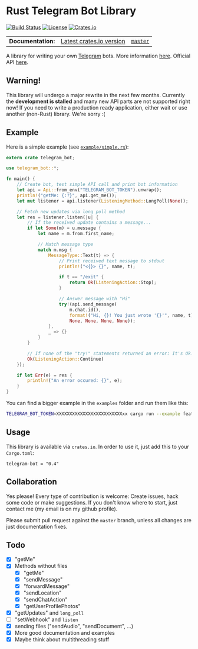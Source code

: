 Rust Telegram Bot Library
=========================
[![Build Status](https://img.shields.io/travis/LukasKalbertodt/telegram-bot/master.svg)](https://travis-ci.org/LukasKalbertodt/telegram-bot)
[![License](https://img.shields.io/github/license/LukasKalbertodt/telegram-bot.svg)]()
[![Crates.io](https://img.shields.io/crates/v/telegram-bot.svg)](https://crates.io/crates/telegram-bot)

<table>
  <tbody>
    <tr>
      <td><b>Documentation:</b></td>
      <td><a href="https://docs.rs/telegram-bot/0.5.0/telegram_bot/">Latest crates.io version</a></td>
      <td><a href="https://lukaskalbertodt.github.io/telegram-bot/telegram_bot/"><code>master</code></a></td>
    </tr>
  </tbody>
</table>

A library for writing your own [Telegram](https://telegram.org/) bots. More information [here](https://core.telegram.org/bots). Official API [here](https://core.telegram.org/bots/api).

## **Warning!**

This library will undergo a major rewrite in the next few months. Currently the **development is stalled** and many new API parts are not supported right now! If you need to write a production ready application, either wait or use another (non-Rust) library. We're sorry :(

## Example
Here is a simple example (see [`example/simple.rs`](https://github.com/LukasKalbertodt/telegram-bot/blob/master/examples/simple.rs)):

``` rust
extern crate telegram_bot;

use telegram_bot::*;

fn main() {
    // Create bot, test simple API call and print bot information
    let api = Api::from_env("TELEGRAM_BOT_TOKEN").unwrap();
    println!("getMe: {:?}", api.get_me());
    let mut listener = api.listener(ListeningMethod::LongPoll(None));

    // Fetch new updates via long poll method
    let res = listener.listen(|u| {
        // If the received update contains a message...
        if let Some(m) = u.message {
            let name = m.from.first_name;

            // Match message type
            match m.msg {
                MessageType::Text(t) => {
                    // Print received text message to stdout
                    println!("<{}> {}", name, t);

                    if t == "/exit" {
                        return Ok(ListeningAction::Stop);
                    }

                    // Answer message with "Hi"
                    try!(api.send_message(
                        m.chat.id(),
                        format!("Hi, {}! You just wrote '{}'", name, t),
                        None, None, None, None));
                },
                _ => {}
            }
        }

        // If none of the "try!" statements returned an error: It's Ok!
        Ok(ListeningAction::Continue)
    });

    if let Err(e) = res {
        println!("An error occured: {}", e);
    }
}
```
You can find a bigger example in the `examples` folder and run them like this:

```bash
TELEGRAM_BOT_TOKEN=XXXXXXXXXXXXXXXXXXXXXXXXXxx cargo run --example features
```

## Usage
This library is available via `crates.io`. In order to use it, just add this to your `Cargo.toml`:

```
telegram-bot = "0.4"
```

## Collaboration
Yes please! Every type of contribution is welcome: Create issues, hack some code or make suggestions. If you don't know where to start, just contact me (my email is on my github profile).

Please submit pull request against the `master` branch, unless all changes are just documentation fixes.

## Todo

- [x] "getMe"
- [x] Methods without files
  - [x] "getMe"
  - [x] "sendMessage"
  - [x] "forwardMessage"
  - [x] "sendLocation"
  - [x] "sendChatAction"
  - [x] "getUserProfilePhotos"
- [x] "getUpdates" and `long_poll`
- [ ] "setWebhook" and `listen`
- [x] sending files ("sendAudio", "sendDocument", ...)
- [x] More good documentation and examples
- [x] Maybe think about multithreading stuff
